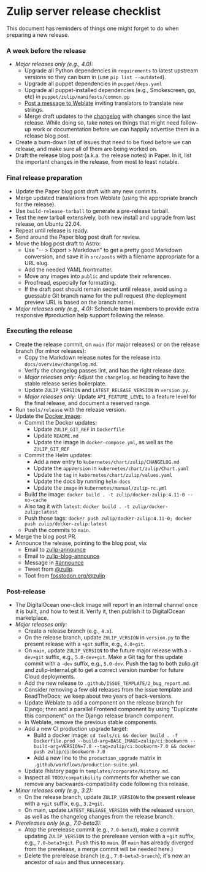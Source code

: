 # Zulip server release checklist

This document has reminders of things one might forget to do when
preparing a new release.

### A week before the release

- _Major releases only (e.g., 4.0):_
  - Upgrade all Python dependencies in
    `requirements` to latest upstream versions so they can burn in (use
    `pip list --outdated`).
  - Upgrade all puppet dependencies in `puppet/deps.yaml`
  - Upgrade all puppet-installed dependencies (e.g., Smokescreen, go,
    etc) in `puppet/zulip/manifests/common.pp`
  - [Post a message to
    Weblate](https://hosted.weblate.org/projects/zulip/#announcement)
    inviting translators to translate new strings.
  - Merge draft updates to the [changelog](../overview/changelog.md)
    with changes since the last release. While doing so, take notes on
    things that might need follow-up work or documentation before we
    can happily advertise them in a release blog post.
- Create a burn-down list of issues that need to be fixed before we can
  release, and make sure all of them are being worked on.
- Draft the release blog post (a.k.a. the release notes) in Paper. In
  it, list the important changes in the release, from most to least
  notable.

### Final release preparation

- Update the Paper blog post draft with any new commits.
- Merge updated translations from Weblate (using the appropriate
  branch for the release).
- Use `build-release-tarball` to generate a pre-release tarball.
- Test the new tarball extensively, both new install and upgrade from last
  release, on Ubuntu 22.04.
- Repeat until release is ready.
- Send around the Paper blog post draft for review.
- Move the blog post draft to Astro:
  - Use "··· > Export > Markdown" to get a pretty good Markdown
    conversion, and save it in `src/posts` with a filename appropriate
    for a URL slug.
  - Add the needed YAML frontmatter.
  - Move any images into `public` and update their references.
  - Proofread, especially for formatting.
  - If the draft post should remain secret until release, avoid using
    a guessable Git branch name for the pull request (the deployment
    preview URL is based on the branch name).
- _Major releases only (e.g., 4.0):_ Schedule team members to provide
  extra responsive #production help support following the release.

### Executing the release

- Create the release commit, on `main` (for major releases) or on the
  release branch (for minor releases):
  - Copy the Markdown release notes for the release into
    `docs/overview/changelog.md`.
  - Verify the changelog passes lint, and has the right release date.
  - _Major releases only:_ Adjust the `changelog.md` heading to have
    the stable release series boilerplate.
  - Update `ZULIP_VERSION` and `LATEST_RELEASE_VERSION` in `version.py`.
  - _Major releases only:_ Update `API_FEATURE_LEVEL` to a feature
    level for the final release, and document a reserved range.
- Run `tools/release` with the release version.
- Update the [Docker image](https://github.com/zulip/docker-zulip):
  - Commit the Docker updates:
    - Update `ZULIP_GIT_REF` in `Dockerfile`
    - Update `README.md`
    - Update the image in `docker-compose.yml`, as well as the `ZULIP_GIT_REF`
  - Commit the Helm updates:
    - Add a new entry to `kubernetes/chart/zulip/CHANGELOG.md`
    - Update the `appVersion` in `kubernetes/chart/zulip/Chart.yaml`
    - Update the `tag` in `kubernetes/chart/zulip/values.yaml`
    - Update the docs by running `helm-docs`
    - Update the `image` in `kubernetes/manual/zulip-rc.yml`
  - Build the image: `docker build . -t zulip/docker-zulip:4.11-0 --no-cache`
  - Also tag it with `latest`: `docker build . -t zulip/docker-zulip:latest`
  - Push those tags: `docker push zulip/docker-zulip:4.11-0; docker push zulip/docker-zulip:latest`
  - Push the commits to `main`.
- Merge the blog post PR.
- Announce the release, pointing to the blog post, via:
  - Email to [zulip-announce](https://groups.google.com/g/zulip-announce)
  - Email to [zulip-blog-announce](https://groups.google.com/a/zulip.com/g/zulip-blog-announce)
  - Message in [#announce](https://chat.zulip.org/#narrow/channel/1-announce)
  - Tweet from [@zulip](https://twitter.com/zulip).
  - Toot from [fosstodon.org/@zulip](https://fosstodon.org/@zulip)

### Post-release

- The DigitalOcean one-click image will report in an internal channel
  once it is built, and how to test it. Verify it, then publish it to
  DigitalOcean marketplace.
- _Major releases only:_
  - Create a release branch (e.g., `4.x`).
  - On the release branch, update `ZULIP_VERSION` in `version.py` to
    the present release with a `+git` suffix, e.g., `4.0+git`.
  - On `main`, update `ZULIP_VERSION` to the future major release with
    a `-dev+git` suffix, e.g., `5.0-dev+git`. Make a Git tag for this
    update commit with a `-dev` suffix, e.g., `5.0-dev`. Push the tag
    to both zulip.git and zulip-internal.git to get a correct version
    number for future Cloud deployments.
  - Add the new release to `.github/ISSUE_TEMPLATE/2_bug_report.md`.
  - Consider removing a few old releases from the issue template and
    ReadTheDocs; we keep about two years of back-versions.
  - Update Weblate to add a component on the release branch for
    Django; then add a parallel Frontend component by using "Duplicate
    this component" on the Django release branch component.
  - In Weblate, remove the previous stable components.
  - Add a new CI production upgrade target:
    - Build a docker image: `cd tools/ci && docker build . -f Dockerfile.prod --build-arg=BASE_IMAGE=zulip/ci:bookworm --build-arg=VERSION=7.0 --tag=zulip/ci:bookworm-7.0 && docker push zulip/ci:bookworm-7.0`
    - Add a new line to the `production_upgrade` matrix in
      `.github/workflows/production-suite.yml`.
  - Update /history page in `templates/corporate/history.md`.
  - Inspect all `TODO/compatibility` comments for whether we can
    remove any backwards-compatibility code following this release.
- _Minor releases only (e.g., 3.2):_
  - On the release branch, update `ZULIP_VERSION` to the present
    release with a `+git` suffix, e.g., `3.2+git`.
  - On main, update `LATEST_RELEASE_VERSION` with the released
    version, as well as the changelog changes from the release branch.
- _Prereleases only (e.g., 7.0-beta3):_
  - Atop the prerelease commit (e.g., `7.0-beta3`), make a commit
    updating `ZULIP_VERSION` to the prerelease version with a `+git`
    suffix, e.g., `7.0-beta3+git`. Push this to `main`. (If `main` has
    already diverged from the prerelease, a merge commit will be
    needed here.)
  - Delete the prerelease branch (e.g., `7.0-beta3-branch`); it's now
    an ancestor of `main` and thus unnecessary.
